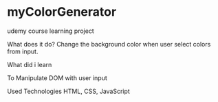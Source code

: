 # myColorGenerator
udemy course learning project

What does it do?
Change the background color when user select colors from input.

What did i learn

To Manipulate DOM with user input


Used Technologies
HTML, CSS, JavaScript

